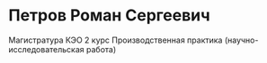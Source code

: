 # Петров Роман Сергеевич 
Магистратура КЭО 2 курс 
Производственная практика (научно-исследовательская работа)
